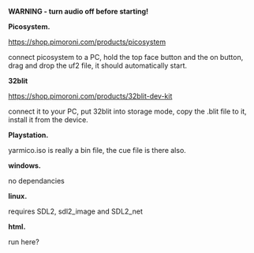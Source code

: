 

**WARNING - turn audio off before starting!**



**Picosystem.**

https://shop.pimoroni.com/products/picosystem

connect picosystem to a PC, hold the top face button and the on button, drag and drop the uf2 file, it should automatically start.


**32blit**

https://shop.pimoroni.com/products/32blit-dev-kit

connect it to your PC, put 32blit into storage mode, copy the .blit file to it, install it from the device.


**Playstation.**

yarmico.iso is really a bin file, the cue file is there also.

**windows.**

no dependancies


**linux.**

requires SDL2, sdl2_image and SDL2_net

**html.**

run here?


